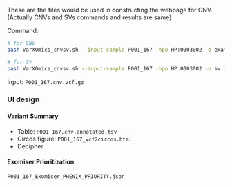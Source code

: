 These are the files would be used in constructing the webpage for CNV. (Actually CNVs and SVs commands and results are same)

Command:
```bash
# for CNV
bash VarXOmics_cnvsv.sh --input-sample P001_167 -hpo HP:0003002 -o examples/cnv/ -v examples/cnv_org/P001_167.cnv.vcf.gz --data-type cnv

# for SV
bash VarXOmics_cnvsv.sh --input-sample P001_167 -hpo HP:0003002 -o sv -v examples/sv/P001_167.sv.vcf.gz --data-type sv
```

Input: `P001_167.cnv.vcf.gz`

### UI design

#### Variant Summary 
  - Table: `P001_167.cnv.annotated.tsv`
  - Circos figure: `P001_167_vcf2circos.html`
  - Decipher

#### Exomiser Prioritization
`P001_167_Exomiser_PHENIX_PRIORITY.json`
